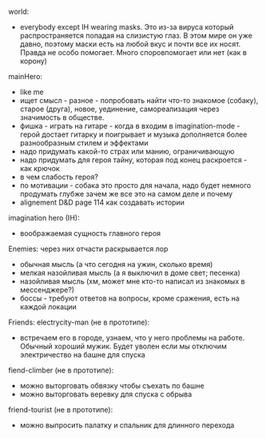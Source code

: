 world:
* everybody except IH wearing masks. Это из-за вируса который распространяется попадая на слизистую глаз. В этом мире он уже давно, поэтому маски есть на любой вкус и почти все их носят. Правда не особо помогает. Много споровпомогает или нет (как в корону)



mainHero:
* like me
* ищет смысл - разное - попробовать найти что-то знакомое (собаку), старое (друга), новое, уединение, самореализация через значимость в обществе. 
* фишка - играть на гитаре - когда в входим в imagination-mode - герой достает гитарку и поигрывает и музыка дополняется более разнообразным стилем и эффектами
* надо придумать какой-то страх или манию, ограничивающую
* надо придумать для героя тайну, которая под конец раскроется - как крючок
* в чем слабость героя?
* по мотивации - собака это просто для начала, надо будет немного продумать глубже зачем же все это на самом деле и почему
* alignement D&D page 114 как создавать истории


imagination hero (IH):
* воображаемая сущность главного героя

Enemies: через них отчасти раскрывается лор
* обычная мысль (а что сегодня на ужин, сколько время)
* мелкая назойливая мысль (а я выключил в доме свет; песенка)
* назойливая мысль (хм, может мне кто-то написал из знакомых в мессенджере?)
* боссы - требуют ответов на вопросы, кроме сражения, есть на каждой локации


Friends:
electrycity-man (не в прототипе):
* встречаем его в городе, узнаем, что у него проблемы на работе. Обычный хороший мужик. Будет уволен если мы отключим электричество на башне для спуска

fiend-climber (не в прототипе):
* можно выторговать обвязку чтобы съехать по башне
* можно выторговать веревку для спуска с обрыва

friend-tourist (не в прототипе):
* можно выпросить палатку и спальник для длинного перехода 
